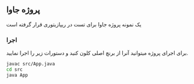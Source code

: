 ## پروژه جاوا
یک نمونه پروژه جاوا برای تست در ریپازیتوری قرار گرفته است
### اجرا

برای اجرای پروژه میتوانید آنرا از برنچ اصلی کلون کنید و دستورات زیر را اجرا نمایید.

```sh
javac src/App.java
cd src
java App
```
